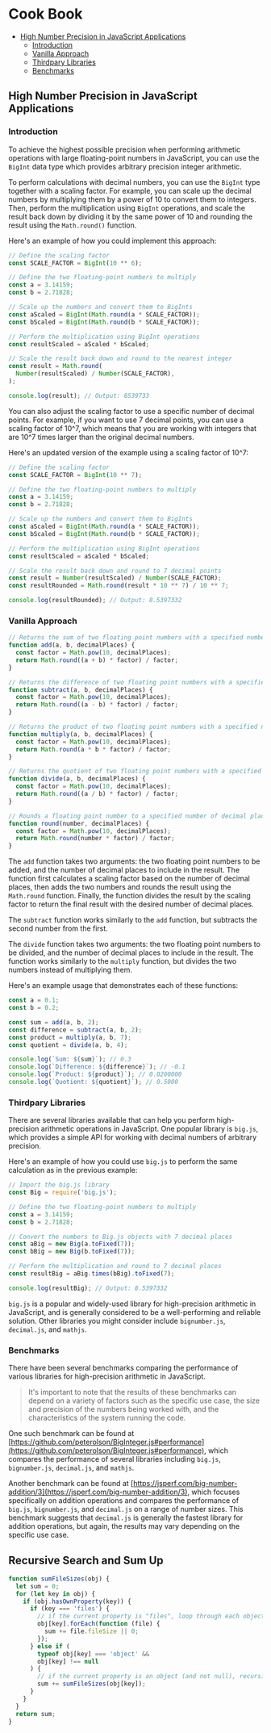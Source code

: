 # Cook Book

<!-- @import "[TOC]" {cmd="toc" depthFrom=2 depthTo=6 orderedList=false} -->

<!-- code_chunk_output -->

- [High Number Precision in JavaScript Applications](#high-number-precision-in-javascript-applications)
  - [Introduction](#introduction)
  - [Vanilla Approach](#vanilla-approach)
  - [Thirdpary Libraries](#thirdpary-libraries)
  - [Benchmarks](#benchmarks)

<!-- /code_chunk_output -->

## High Number Precision in JavaScript Applications

### Introduction

To achieve the highest possible precision when performing arithmetic operations with large floating-point numbers in JavaScript, you can use the `BigInt` data type which provides arbitrary precision integer arithmetic.

To perform calculations with decimal numbers, you can use the `BigInt` type together with a scaling factor. For example, you can scale up the decimal numbers by multiplying them by a power of 10 to convert them to integers. Then, perform the multiplication using `BigInt` operations, and scale the result back down by dividing it by the same power of 10 and rounding the result using the `Math.round()` function.

Here's an example of how you could implement this approach:

```js
// Define the scaling factor
const SCALE_FACTOR = BigInt(10 ** 6);

// Define the two floating-point numbers to multiply
const a = 3.14159;
const b = 2.71828;

// Scale up the numbers and convert them to BigInts
const aScaled = BigInt(Math.round(a * SCALE_FACTOR));
const bScaled = BigInt(Math.round(b * SCALE_FACTOR));

// Perform the multiplication using BigInt operations
const resultScaled = aScaled * bScaled;

// Scale the result back down and round to the nearest integer
const result = Math.round(
  Number(resultScaled) / Number(SCALE_FACTOR),
);

console.log(result); // Output: 8539733
```

You can also adjust the scaling factor to use a specific number of decimal points. For example, if you want to use 7 decimal points, you can use a scaling factor of 10^7, which means that you are working with integers that are 10^7 times larger than the original decimal numbers.

Here's an updated version of the example using a scaling factor of 10^7:

```js
// Define the scaling factor
const SCALE_FACTOR = BigInt(10 ** 7);

// Define the two floating-point numbers to multiply
const a = 3.14159;
const b = 2.71828;

// Scale up the numbers and convert them to BigInts
const aScaled = BigInt(Math.round(a * SCALE_FACTOR));
const bScaled = BigInt(Math.round(b * SCALE_FACTOR));

// Perform the multiplication using BigInt operations
const resultScaled = aScaled * bScaled;

// Scale the result back down and round to 7 decimal points
const result = Number(resultScaled) / Number(SCALE_FACTOR);
const resultRounded = Math.round(result * 10 ** 7) / 10 ** 7;

console.log(resultRounded); // Output: 8.5397332
```

### Vanilla Approach

```js
// Returns the sum of two floating point numbers with a specified number of decimal places
function add(a, b, decimalPlaces) {
  const factor = Math.pow(10, decimalPlaces);
  return Math.round((a + b) * factor) / factor;
}

// Returns the difference of two floating point numbers with a specified number of decimal places
function subtract(a, b, decimalPlaces) {
  const factor = Math.pow(10, decimalPlaces);
  return Math.round((a - b) * factor) / factor;
}

// Returns the product of two floating point numbers with a specified number of decimal places
function multiply(a, b, decimalPlaces) {
  const factor = Math.pow(10, decimalPlaces);
  return Math.round(a * b * factor) / factor;
}

// Returns the quotient of two floating point numbers with a specified number of decimal places
function divide(a, b, decimalPlaces) {
  const factor = Math.pow(10, decimalPlaces);
  return Math.round((a / b) * factor) / factor;
}

// Rounds a floating point number to a specified number of decimal places
function round(number, decimalPlaces) {
  const factor = Math.pow(10, decimalPlaces);
  return Math.round(number * factor) / factor;
}
```

The `add` function takes two arguments: the two floating point numbers to be added, and the number of decimal places to include in the result. The function first calculates a scaling factor based on the number of decimal places, then adds the two numbers and rounds the result using the `Math.round` function. Finally, the function divides the result by the scaling factor to return the final result with the desired number of decimal places.

The `subtract` function works similarly to the `add` function, but subtracts the second number from the first.

The `divide` function takes two arguments: the two floating point numbers to be divided, and the number of decimal places to include in the result. The function works similarly to the `multiply` function, but divides the two numbers instead of multiplying them.

Here's an example usage that demonstrates each of these functions:

```js
const a = 0.1;
const b = 0.2;

const sum = add(a, b, 2);
const difference = subtract(a, b, 2);
const product = multiply(a, b, 7);
const quotient = divide(a, b, 4);

console.log(`Sum: ${sum}`); // 0.3
console.log(`Difference: ${difference}`); // -0.1
console.log(`Product: ${product}`); // 0.0200000
console.log(`Quotient: ${quotient}`); // 0.5000
```

### Thirdpary Libraries

There are several libraries available that can help you perform high-precision arithmetic operations in JavaScript. One popular library is `big.js`, which provides a simple API for working with decimal numbers of arbitrary precision.

Here's an example of how you could use `big.js` to perform the same calculation as in the previous example:

```js
// Import the big.js library
const Big = require('big.js');

// Define the two floating-point numbers to multiply
const a = 3.14159;
const b = 2.71828;

// Convert the numbers to Big.js objects with 7 decimal places
const aBig = new Big(a.toFixed(7));
const bBig = new Big(b.toFixed(7));

// Perform the multiplication and round to 7 decimal places
const resultBig = aBig.times(bBig).toFixed(7);

console.log(resultBig); // Output: 8.5397332
```

`big.js` is a popular and widely-used library for high-precision arithmetic in JavaScript, and is generally considered to be a well-performing and reliable solution. Other libraries you might consider include `bignumber.js`, `decimal.js`, and `mathjs`.

### Benchmarks

There have been several benchmarks comparing the performance of various libraries for high-precision arithmetic in JavaScript.

> It's important to note that the results of these benchmarks can depend on a variety of factors such as the specific use case, the size and precision of the numbers being worked with, and the characteristics of the system running the code.

One such benchmark can be found at [https://github.com/peterolson/BigInteger.js#performance](https://github.com/peterolson/BigInteger.js#performance), which compares the performance of several libraries including `big.js`, `bignumber.js`, `decimal.js`, and `mathjs`.

Another benchmark can be found at [https://jsperf.com/big-number-addition/3](https://jsperf.com/big-number-addition/3), which focuses specifically on addition operations and compares the performance of `big.js`, `bignumber.js`, and `decimal.js` on a range of number sizes. This benchmark suggests that `decimal.js` is generally the fastest library for addition operations, but again, the results may vary depending on the specific use case.

## Recursive Search and Sum Up

```js
function sumFileSizes(obj) {
  let sum = 0;
  for (let key in obj) {
    if (obj.hasOwnProperty(key)) {
      if (key === 'files') {
        // if the current property is "files", loop through each object in the array and sum up the "fileSize" property
        obj[key].forEach(function (file) {
          sum += file.fileSize || 0;
        });
      } else if (
        typeof obj[key] === 'object' &&
        obj[key] !== null
      ) {
        // if the current property is an object (and not null), recursively call this function on the object
        sum += sumFileSizes(obj[key]);
      }
    }
  }
  return sum;
}
```
